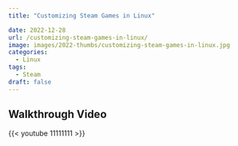 ```yaml
---
title: "Customizing Steam Games in Linux"

date: 2022-12-28
url: /customizing-steam-games-in-linux/
image: images/2022-thumbs/customizing-steam-games-in-linux.jpg
categories:
  - Linux
tags:
  - Steam
draft: false
---
```

<!--more-->






## Walkthrough Video

{{< youtube 11111111 >}}
